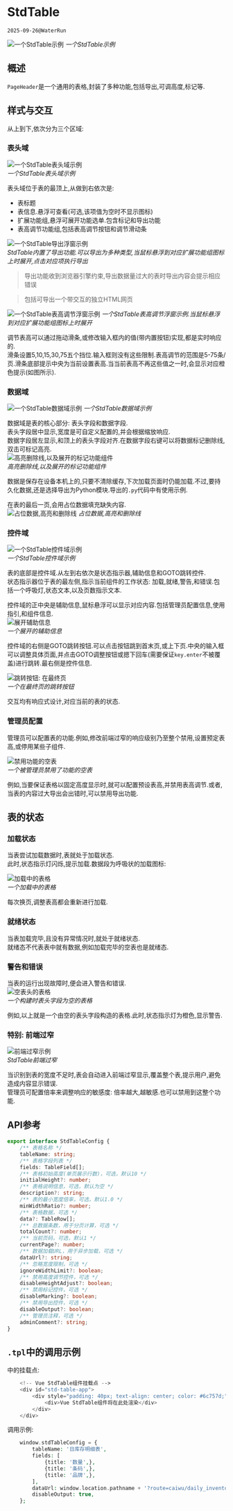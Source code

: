# StdTable

`2025-09-26@WaterRun`

![一个StdTable示例](./assets/StdTable示例图.png)
*一个StdTable示例*  

## 概述

`PageHeader`是一个通用的表格,封装了多种功能,包括导出,可调高度,标记等.  

## 样式与交互

从上到下,依次分为三个区域:  

### 表头域

![一个StdTable表头域示例](./assets/StdTable表头域示例.png)  
*一个StdTable表头域示例*  

表头域位于表的最顶上,从做到右依次是:  

- 表标题  
- 表信息.悬浮可查看(可选,该项值为空时不显示图标)  
- 扩展功能组,悬浮可展开功能选单.包含标记和导出功能  
- 表高调节功能组,包括表高调节按钮和调节滑动条  

![一个StdTable导出浮窗示例](./assets/StdTable导出浮窗.png)  
*StdTable内置了导出功能.可以导出为多种类型,当鼠标悬浮到对应扩展功能组图标上时展开,点击对应项执行导出*  

> 导出功能收到浏览器引擎约束,导出数据量过大的表时导出内容会提示相应错误  

> 包括可导出一个带交互的独立HTML网页  

![一个StdTable表高调节浮窗示例](./assets/StdTable表高调节浮窗.png)
*一个StdTable表高调节浮窗示例.当鼠标悬浮到对应扩展功能组图标上时展开*

调节表高可以通过拖动滑条,或修改输入框内的值(带内置按钮)实现,都是实时响应的.  
滑条设置5,10,15,30,75五个挡位.输入框则没有这些限制.表高调节的范围是5-75条/页.滑条底部提示中央为当前设置表高.当当前表高不再这些值之一时,会显示对应橙色提示(如图所示).  

### 数据域

![一个StdTable数据域示例](./assets/StdTable数据域示例.png)
*一个StdTable数据域示例*  

数据域是表的核心部分: 表头字段和数据字段.  
表头字段居中显示,宽度是可自定义配置的,并会根据缩放响应.  
数据字段居左显示,和顶上的表头字段对齐.在数据字段右键可以将数据标记删除线,双击可标记高亮.  
![高亮删除线,以及展开的标记功能组件](./assets/一个带标记的StdTable.png)  
*高亮删除线,以及展开的标记功能组件*  

数据是保存在设备本机上的,只要不清除缓存,下次加载页面时仍能加载.不过,要持久化数据,还是选择导出为Python模块.导出的`.py`代码中有使用示例.  

在表的最后一页,会用占位数据填充缺失内容.  
![占位数据,高亮和删除线](./assets/StdTable占位数据和高亮与删除线.png)
*占位数据,高亮和删除线*  

### 控件域

![一个StdTable控件域示例](./assets/StdTable控件域示例.png)  
*一个StdTable控件域示例*  

表的底部是控件域.从左到右依次是状态指示器,辅助信息和GOTO跳转控件.  
状态指示器位于表的最左侧,指示当前组件的工作状态: 加载,就绪,警告,和错误.包括一个呼吸灯,状态文本,以及页数指示文本.  

控件域的正中央是辅助信息,鼠标悬浮可以显示对应内容.包括管理员配置信息,使用指引,和组件信息.  
![展开辅助信息](./assets/StdTable控件域信息.png)  
*一个展开的辅助信息*  

控件域的右侧是GOTO跳转按钮.可以点击按钮跳到首末页,或上下页.中央的输入框可以调整具体页面,并点击GOTO调整按钮或摁下回车(需要保证`key.enter`不被覆盖)进行跳转.最右侧是控件信息.  

![跳转按钮: 在最终页](./assets/StdTable无法跳转.png)  
*一个在最终页的跳转按钮*  

交互均有响应式设计,对应当前的表的状态.  

### 管理员配置

管理员可以配置表的功能.例如,修改前端过窄的响应级别乃至整个禁用,设置预定表高,或停用某些子组件.  

![禁用功能的空表](./assets/StdTable被管理员禁用功能的空表.png)  
*一个被管理员禁用了功能的空表*  

例如,当要保证表格以固定高度显示时,就可以配置预设表高,并禁用表高调节.或者,当表的内容过大导出会出错时,可以禁用导出功能.  

## 表的状态

### 加载状态

当表尝试加载数据时,表就处于加载状态.  
此时,状态指示灯闪烁,提示加载.数据段为呼吸状的加载图标:  

![加载中的表格](./assets/StdTable加载示例.png)  
*一个加载中的表格*  

每次换页,调整表高都会重新进行加载.  

### 就绪状态

当表加载完毕,且没有异常情况时,就处于就绪状态.  
就绪态不代表表中就有数据,例如加载完毕的空表也是就绪态.  

### 警告和错误

当表的运行出现故障时,便会进入警告和错误.  
![空表头的表格](./assets/StdTable无表头示例.png)  
*一个构建时表头字段为空的表格*  

例如,以上就是一个由空的表头字段构造的表格.此时,状态指示灯为橙色,显示警告.  

### 特别: 前端过窄

![前端过窄示例](./assets/StdTable前端过窄.png)  
*StdTable前端过窄*  

当识别到表的宽度不足时,表会自动进入前端过窄显示,覆盖整个表,提示用户,避免造成内容显示错误.  
管理员可配置倍率来调整响应的敏感度: 倍率越大,越敏感.也可以禁用到这整个功能.  

## API参考

```typescript
export interface StdTableConfig {
    /** 表格名称 */
    tableName: string;
    /** 表格字段列表 */
    fields: TableField[];
    /** 表格初始高度(单页展示行数)，可选，默认10 */
    initialHeight?: number;
    /** 表格说明信息，可选，默认为空 */
    description?: string;
    /** 表的最小宽度倍率，可选，默认1.0 */
    minWidthRatio?: number;
    /** 表格数据，可选 */
    data?: TableRow[];
    /** 总数据条数，用于分页计算，可选 */
    totalCount?: number;
    /** 当前页码，可选，默认1 */
    currentPage?: number;
    /** 数据加载URL，用于异步加载，可选 */
    dataUrl?: string;
    /** 忽略宽度限制，可选 */
    ignoreWidthLimit?: boolean;
    /** 禁用高度调节控件，可选 */
    disableHeightAdjust?: boolean;
    /** 禁用标记控件，可选 */
    disableMarking?: boolean;
    /** 禁用导出控件，可选 */
    disableOutput?: boolean;
    /** 管理员注释，可选 */
    adminComment?: string;
}
```

## `.tpl`中的调用示例

<HTML>中的挂载点:

```php
    <!-- Vue StdTable组件挂载点 -->
    <div id="std-table-app">
        <div style="padding: 40px; text-align: center; color: #6c757d;">
            <div>Vue StdTable组件将在此处渲染</div>
        </div>
    </div>
```

调用示例:  

```php
    window.stdTableConfig = {
        tableName: '日库存明细表',
        fields: [
            {title: '数量',},
            {title: '条码',},
            {title: '品牌',},
        ],
        dataUrl: window.location.pathname + '?route=caiwu/daily_inventory_detail/getTableData&token=' + window.pageConfig.token,
        disableOutput: true,
    };
```
